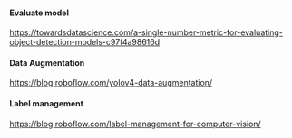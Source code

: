 #### Evaluate model

https://towardsdatascience.com/a-single-number-metric-for-evaluating-object-detection-models-c97f4a98616d

#### Data Augmentation
https://blog.roboflow.com/yolov4-data-augmentation/

#### Label management
https://blog.roboflow.com/label-management-for-computer-vision/
